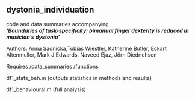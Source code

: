 ## dystonia_individuation

code and data summaries accompanying  
***'Boundaries of task-specificity: bimanual finger dexterity is reduced in musician’s dystonia'***

Authors: Anna Sadnicka,Tobias Wiestler, Katherine Butler, Eckart Altenmuller, Mark J Edwards, Naveed Ejaz, Jörn Diedrichsen 

Requires 
/data_summaries
/functions

df1_stats_beh.m (outputs statistics in methods and results)

df1_behavioural.m (full analysis)

